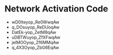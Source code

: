 # Network Activation Code
* wD0lteyop_Re0WwqAw
* q_DOsuyop_ReDUoqAw
* DatEk-yop_ZetM8qAw
* uDBTWuyop_ZfXFwqAw
* jelMOOyop_Zf6MMqAw
* q_4X3Oyop_ZbG6EqAw